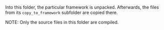 Into this folder, the particular framework is unpacked.
Afterwards, the files from its `copy_to_framework` subfolder are copied there.

NOTE: Only the source files in this folder are compiled.

